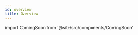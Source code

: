 ```yaml
---
id: overview
title: Overview
---
```


import ComingSoon from '@site/src/components/ComingSoon'

<ComingSoon/>

<!--
import Tabs from '@theme/Tabs';
import TabItem from '@theme/TabItem';

## Overview


components
    editor
        BreadCrumbs
            index.tsx
        ContextualPanel
            CSSEdit
                index.tsx
            CSSView
                index.tsx
            Events
                components
                    DatasourceSettingsEdit
                        controller.ts
                        index.tsx
                        InitialValueInput.tsx
                    EventTabs
                        EventTab.tsx
                        index.tsx
                    Param
                        DatasourceParam.tsx
                        HardCodedParam.tsx
                        index.tsx
                        utils.ts
                    SimpleAction
                        Query
                            DataSourceQuery.tsx
                            HardCodedQuery.tsx
                            index.tsx
                            QueryParam.tsx
                        DSCopy.tsx
                        Feedback.tsx
                        index.tsx
                        InputDSsuggest.tsx
                        options.tsx
                        OrderBy.tsx
                    actionContext.tsx
                    Code.tsx
                    DraggableEvent.tsx
                    EventContainer.tsx
                    EventList.tsx
                    Field.tsx
                    FunctionsList.tsx
                    Method.tsx
                    MethodParams.tsx
                    Navigation.tsx
                    Preview.tsx
                    switch.tsx
                index.tsx
                use-events-state.tsx
            DefaultRender.tsx
            index.tsx
            Panel.tsx
        GlobalStyleSheet
            index.tsx
        Main
            ActionsHandler.tsx
            index.tsx
            NodesHandler.tsx
            PreviewProvider.tsx
            useDatasources.ts
        PropertiesPanel
            index.tsx
        RenderNode
            Events
                index.tsx
                useNodeEvents.ts
            Tooltip
                ContextMenu
                    Button.tsx
                    Dialog.tsx
                    index.tsx
                TextOptions
                    DatasourceModal
                        AutoSuggest.tsx
                        index.tsx
                    LinkModal
                        index.tsx
                    Button.tsx
                    Divider.tsx
                    index.tsx
                index.tsx
                utils.ts
            index.tsx
            Inspector.tsx
            SanityCheckInspector.tsx
            StyleExportModal.tsx
        SanityCheck
            context.tsx
            index.tsx
            issue.tsx
            IssuesPanel.tsx
            modifiers.tsx
            SanityWarning.tsx
            style.css
            utils.tsx
        Sidebar
            components
                EditDialog.tsx
                Item-card.component.tsx
                List-item.component.tsx
                TemplatesList.component.tsx
            Datasources
                Components
                    AddNamespace.tsx
                    Icon.tsx
                    index.tsx
                    NodeActions.tsx
                    NodeTitle.tsx
                    TruncatedText.tsx
                Modals
                    Create.tsx
                    Delete.tsx
                    index.tsx
                    Info.tsx
                adapter.ts
                controller.ts
                iconTypes.tsx
                index.tsx
                utils.ts
            Outline
                EditableNodeHeader.tsx
                index.tsx
                NodeHeader.tsx
                OutlineNode.tsx
            StylesLib
                allTailwindClasses.tsx
                dialogs.tsx
                index.tsx
                utils.ts
            Component.list.tsx
            DraggableComponent.tsx
            index.tsx
            interfaces.tsx
        StyleSheet
            index.tsx
            useStylesheet.ts
            useStylesParser.ts
        Toolbar
            DatasourceThemePicker
                index.tsx
            controlled.tsx
            Dimensions.tsx
            index.tsx
            interfaces.ts
            PreviewButton.tsx
            RenderButton.tsx
            ToolbarIcon.tsx
        index.ts
    properties
        AsyncSelect
            index.tsx
            styles.ts
        Background
            index.tsx
        BorderRadius
            index.tsx
        Borders
            index.tsx
        Checkbox
            index.ts
        ColorPicker
            CustomPicker
                ColorPicker.tsx
                index.tsx
            index.tsx
        ComboBox
            index.tsx
        controlled
            CheckBox
                index.tsx
            DSAutoSuggest
                index.tsx
            FormatField
                DataTypeSelector.tsx
                index.tsx
            NumberField
                index.tsx
            Textfield
                index.tsx
            Unitfield
                index.tsx
        CSSClassSelector
            index.tsx
        DataGrid
            Column.tsx
            index.tsx
        Dimensions
            index.tsx
        Display
            index.tsx
        DSAutoSuggest
            index.tsx
        FormatField
            index.tsx
        Group
            index.tsx
        IconPicker
            icons.json
            index.tsx
        Layout
            BoxModel.tsx
            index.tsx
            Legend.tsx
            Provider.tsx
            Settings.tsx
        NumberField
            index.tsx
        Positioning
            index.tsx
        RadioGroup
            index.tsx
        ResettableProperty
            ResettableProperty.tsx
        Select
            index.tsx
            styles.ts
        SelectBoxLength
            index.tsx
        Shadow
            Knob
                index.tsx
            index.tsx
        Textfield   
            index.tsx
        Unitfield
            index.tsx
            UnitSelector.tsx
        index.ts
    shared
        CheckBox
            checkbox-group.tsx
            checkbox-icon.tsx
            index.tsx
            use-checkbox-group.ts
            use-checkbox.ts
        Collapse
            index.tsx
        IconRadio
            index.tsx
        IconSelect
            common.ts
            index.tsx
            utils.ts
        MethodSelector
            index.tsx
            styles.ts
        Search
            index.tsx
        Switch
            index.tsx
        Typeahead
            index.tsx
        Error.tsx
        index.ts
        Resizer.tsx
    user
        Button
            __snapshots__
                Button.test.tsx.snap
            Button.build.tsx
            Button.config.tsx
            Button.render.tsx
            Button.settings.ts
            Button.test.tsx
            index.tsx
        Canvas
            __snapshots__
                Canvas.test.tsx.snap
            hooks
                useCanvasDndHandler.tsx
            Canvas.build.tsx
            Canvas.config.tsx
            Canvas.render.tsx
            Canvas.settings.ts
            Canvas.test.tsx
            index.tsx
        Checkbox
            CheckboxInput
                CheckboxInput.build.tsx
                CheckboxInput.config.tsx
                CheckboxInput.render.tsx
                CheckboxInput.settings.ts
                index.tsx
            hooks
                useCheckboxEvents.ts
            providers
                CheckboxPropsProvider.tsx
                LabelPropsProvider.tsx
            SwitchInput
                SwitchInput.build.tsx
                SwitchInput.config.tsx
                SwitchInput.render.tsx
                SwitchInput.settings.ts
                index.tsx
            Checkbox.build.tsx
            Checkbox.config.tsx
            Checkbox.render.tsx
            Checkbox.settings.ts
            index.tsx
            utils.ts
        Columns
            Columns.build.tsx
            Columns.config.tsx
            Columns.render.tsx
            Columns.settings.ts
            Columns.test.tsx
            index.tsx
        DataTable
            components
                Placeholder.tsx
            hooks
                useSizeObserver.ts
                useTableMeasure.ts
            providers
                ParentSizeProvider.tsx
            DataTable.build.tsx
            DataTable.config.tsx
            DataTable.render.tsx
            DataTable.settings.ts
            index.tsx
            utils.ts
        Fallback
            Fallback.build.tsx
            Fallback.config.tsx
            Fallback.render.tsx
            Fallback.settings.ts
            Fallback.test.tsx
            index.tsx
        FileInput
            FileInput.build.tsx
            FileInput.config.tsx
            FileInput.render.tsx
            FileInput.settings.ts
            FileInput.test.tsx
            index.tsx
        FileUpload
            FileUpload.build.tsx
            FileUpload.config.tsx
            FileUpload.render.tsx
            FileUpload.settings.ts
            FileUpload.test.tsx
            index.tsx
        Grid
            Grid.build.tsx
            Grid.config.tsx
            Grid.render.tsx
            Grid.settings.ts
            Grid.test.tsx
            index.tsx
        Icon
            Icon.build.tsx
            Icon.config.tsx
            Icon.render.tsx
            Icon.settings.ts
            Icon.test.tsx
            index.tsx
        Image
            Image.build.tsx
            Image.config.tsx
            Image.render.tsx
            Image.settings.ts
            Image.test.tsx
            index.tsx
        Input
            date.css
            DurationInput.tsx
            Input.build.tsx
            Input.config.tsx
            Input.render.tsx
            Input.settings.ts
            index.tsx
            useFormatter.ts
        Label
            __snapshots__
                Label.test.tsx.snap
            Label.build.tsx
            Label.config.tsx
            Label.render.tsx
            Label.settings.ts
            Label.test.tsx
            index.tsx
        Matrix
            CloneElement
                index.tsx
                utils.ts
            EntityContext
                index.tsx
                IteratorDatasource.ts
                useEntityIterator.ts
                useIteratorDatasource.ts
            hooks
                index.tsx
                useDataLoader.ts
                useDsChangeHandler.ts
                useHeight.ts
                useStyleboxSize.ts
            IteratorContext
                index.tsx
            Matrix.build.tsx
            Matrix.config.tsx
            Matrix.render.tsx
            Matrix.settings.ts
            index.tsx
        PieChart
            PieChart.build.tsx
            PieChart.config.tsx
            PieChart.render.tsx
            PieChart.settings.ts
            index.tsx
            Label.tsx
            util.tsx
        Radio
            Radio.build.tsx
            Radio.config.tsx
            Radio.render.tsx
            Radio.settings.ts
            index.tsx
        Select
            Select.build.tsx
            Select.config.tsx
            Select.render.tsx
            Select.settings.ts
            index.tsx
        SelectBox
            hooks
                index.ts
                useContentSize.ts
                useRowHeight.ts
            SelectBox.build.tsx
            SelectBox.config.tsx
            SelectBox.render.tsx
            SelectBox.settings.ts
            index.tsx
        SelectInput
            SelectInput.build.tsx
            SelectInput.config.tsx
            SelectInput.render.tsx
            SelectInput.settings.ts
            SelectInput.tsx                
        Slider
            __snapshots__
                TextInput.test.tsx.snap
            SliderContainer
                SliderContainer.build.tsx
                SliderContainer.config.tsx
                SliderContainer.render.tsx
                SliderContainer.settings.ts
                SliderContainer.tsx 
            SliderFilledTrack
                SliderFilledTrack.build.tsx
                SliderFilledTrack.config.tsx
                SliderFilledTrack.render.tsx
                SliderFilledTrack.settings.ts
                SliderFilledTrack.tsx 
            SliderThumb
                SliderThumb.build.tsx
                SliderThumb.config.tsx
                SliderThumb.render.tsx
                SliderThumb.settings.ts
                SliderThumb.tsx 
            SliderTrack
                SliderTrack.build.tsx
                SliderTrack.config.tsx
                SliderTrack.render.tsx
                SliderTrack.settings.ts
                SliderTrack.tsx 
            Slider.build.tsx
            Slider.config.tsx
            Slider.render.tsx
            Slider.settings.ts
            Slider.test.tsx
            index.tsx
            utils.ts
        StyleBox
            __snapshots__
                TextInput.test.tsx.snap
            StyleBox.build.tsx
            StyleBox.config.tsx
            StyleBox.render.tsx
            StyleBox.settings.ts
            StyleBox.test.tsx
            index.tsx
        Tabs
            Tabs.build.tsx
            Tabs.config.tsx
            Tabs.render.tsx
            Tabs.settings.ts
            index.tsx
            util.ts
        Text
            components
                Editable
                    SelectionProvider
                        index.tsx
                        types.ts
                    index.tsx
                    SelectionHandler.tsx
                Element
                    Datasource
                        DatasourceInspect.tsx
                        index.tsx
                        utils.ts
                    Link
                        index.tsx
                        is-url.ts
                        utils.ts
                    Heading.tsx
                    index.tsx
                Leaf
                    index.tsx
                    Text.tsx
                Editor.tsx
                helpers.tsx
                interfaces.ts
                withCorrectVoidBehavior.tsx
                withInlines.tsx
            Text.build.tsx
            Text.config.tsx
            Text.render.tsx
            Text.settings.ts
            index.tsx
        TextInput
            __snapshots__
                TextInput.test.tsx.snap
            TextInput.build.tsx
            TextInput.config.tsx
            TextInput.render.tsx
            TextInput.settings.ts
            TextInput.test.tsx
            index.tsx
        WebformLoader
            components
                Loader.tsx
                Placeholder.tsx
            WebformLoader.build.tsx
            WebformLoader.config.tsx
            WebformLoader.render.tsx
            WebformLoader.settings.ts
            index.tsx
            render.tsx
        resolver.build.ts
        resolver.render.ts
    index.ts
-->

